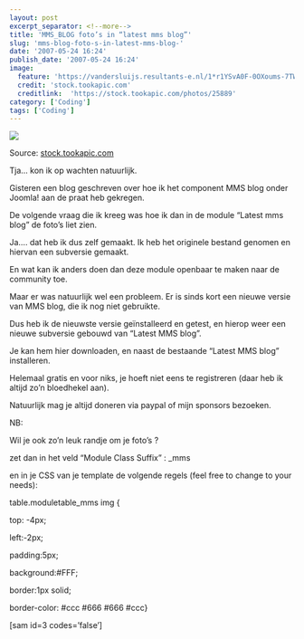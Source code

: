 ```yaml
---
layout: post
excerpt_separator: <!--more-->
title: 'MMS_BLOG foto’s in “latest mms blog”'
slug: 'mms-blog-foto-s-in-latest-mms-blog-'
date: '2007-05-24 16:24'
publish_date: '2007-05-24 16:24'
image:
  feature: 'https://vandersluijs.resultants-e.nl/1*r1YSvA0F-0OXoums-7TWAg.jpeg'
  credit: 'stock.tookapic.com'
  creditlink:  'https://stock.tookapic.com/photos/25889'
category: ['Coding']
tags: ['Coding']
---
```

![](https://vandersluijs.resultants-e.nl/1*r1YSvA0F-0OXoums-7TWAg.jpeg)

Source: [stock.tookapic.com](https://stock.tookapic.com/photos/25889)

Tja… kon ik op wachten natuurlijk.  
  
Gisteren een blog geschreven over hoe ik het component MMS blog onder Joomla!
aan de praat heb gekregen.  
  
De volgende vraag die ik kreeg was hoe ik dan in de module “Latest mms blog”
de foto’s liet zien.  
<!--more-->
Ja…. dat heb ik dus zelf gemaakt. Ik heb het originele bestand genomen en
hiervan een subversie gemaakt.  
  
En wat kan ik anders doen dan deze module openbaar te maken naar de community
toe.  
  
Maar er was natuurlijk wel een probleem. Er is sinds kort een nieuwe versie
van MMS blog, die ik nog niet gebruikte.  
  
Dus heb ik de nieuwste versie geïnstalleerd en getest, en hierop weer een
nieuwe subversie gebouwd van “Latest MMS blog”.  
  
Je kan hem hier downloaden, en naast de bestaande “Latest MMS blog”
installeren.  
  
Helemaal gratis en voor niks, je hoeft niet eens te registreren (daar heb ik
altijd zo’n bloedhekel aan).  
  
Natuurlijk mag je altijd doneren via paypal of mijn sponsors bezoeken.  
  
NB:  
  
Wil je ook zo’n leuk randje om je foto’s ?  
  
zet dan in het veld “Module Class Suffix” : _mms  
  
en in je CSS van je template de volgende regels (feel free to change to your
needs):  
  
table.moduletable_mms img {  
  
top: -4px;  
  
left:-2px;  
  
padding:5px;  
  
background:#FFF;  
  
border:1px solid;  
  
border-color: #ccc #666 #666 #ccc}  
  
[sam id=3 codes=’false’]

